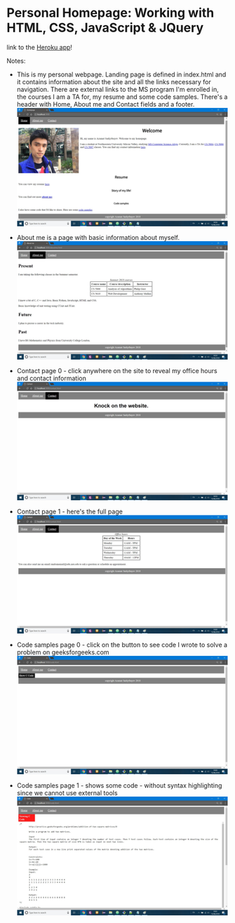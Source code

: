 # <a name="homepage"></a>Personal Homepage: Working with HTML, CSS, JavaScript & JQuery

link to the [Heroku app](https://thawing-earth-95168.herokuapp.com/)!

Notes:

- This is my personal webpage. Landing page is defined in index.html and it
contains information about the site and all the links necessary for navigation.
There are external links to the MS program I'm enrolled in, the courses I am a TA for,
my resume and some code samples. There's a header with Home, About me and Contact fields
and a footer.
![homepage](/images/homepage.jpg)

- About me is a page with basic information about myself.
![about_me](/images/about_me.jpg)

- Contact page 0 - click anywhere on the site to reveal my office hours and contact
information
![contact_0](/images/contact_0.jpg)
- Contact page 1 - here's the full page
![contact_1](/images/contact_1.jpg)

- Code samples page 0 - click on the button to see code I wrote to solve a problem
on geeksforgeeks.com
![code_samples_0](/images/code_samples_0.jpg)
- Code samples page 1 - shows some code - without syntax highlighting since we cannot
use external tools
![code_samples_1](/images/code_samples_1.jpg)
